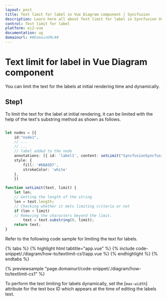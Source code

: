 ```yaml
---
layout: post
title: Text limit for label in Vue Diagram component | Syncfusion
description: Learn here all about Text limit for label in Syncfusion Vue Diagram component of Syncfusion Essential JS 2 and more.
control: Text limit for label 
platform: ej2-vue
documentation: ug
domainurl: ##DomainURL##
---
```


# Text limit for label in Vue Diagram component

You can limit the text for the labels at initial rendering time and dynamically.

## Step1

To limit the text for the label at initial rendering, it can be limited with the help of the text's substring method as shown as follows.

```ts

let nodes = [{
    id:"node1",
    // ...
    // ...
    // label added to the node
    annotations: [{ id: 'label1', content: setLimit("SyncfusionSyncfusionSyncfusion", 10)}]
    style: {
        fill: '#6BA5D7',
        strokeColor: 'white'
    },
    }]

function setLimit(text, limit) {
    let len;
    // Getting the length of the string
    len = text.length;
    // Checking whether it mets limiting criteria or not
    if (len > limit)
    // Removing the characters beyond the limit.
        text = text.substring(0, limit);
    return text;
}

```

Refer to the following code sample for limiting the text for labels.

{% tabs %}
{% highlight html tabtitle="app.vue" %}
{% include code-snippet/./diagram/how-to/textlimit-cs1/app.vue %}
{% endhighlight %}
{% endtabs %}
        
{% previewsample "page.domainurl/code-snippet/./diagram/how-to/textlimit-cs1" %}

To perform the text limiting for labels dynamically, set the [`max-width`] attribute for the text box ID which appears at the time of editing the labels text.